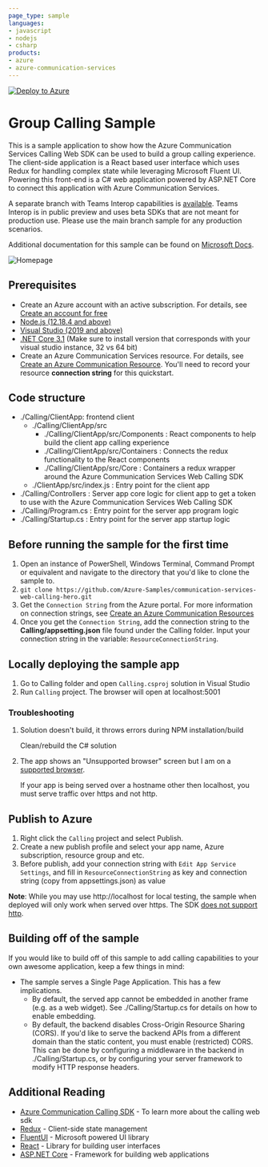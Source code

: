 ```yaml
---
page_type: sample
languages:
- javascript
- nodejs
- csharp
products:
- azure
- azure-communication-services
---
```


[![Deploy to Azure](https://aka.ms/deploytoazurebutton)](https://portal.azure.com/#create/Microsoft.Template/uri/https%3A%2F%2Fraw.githubusercontent.com%2FAzure-Samples%2Fcommunication-services-web-calling-hero%2Fmain%2Fdeploy%2Fazuredeploy.json)

# Group Calling Sample

This is a sample application to show how the Azure Communication Services Calling Web SDK can be used to build a group calling experience.
The client-side application is a React based user interface which uses Redux for handling complex state while leveraging Microsoft Fluent UI.
Powering this front-end is a C# web application powered by ASP.NET Core to connect this application with Azure Communication Services.

A separate branch with Teams Interop capabilities is [available](https://github.com/Azure-Samples/communication-services-web-calling-hero/blob/teams-interop/README.md). Teams Interop is in public preview and uses beta SDKs that are not meant for production use. Please use the main branch sample for any production scenarios.

Additional documentation for this sample can be found on [Microsoft Docs](https://docs.microsoft.com/azure/communication-services/samples/calling-hero-sample).

![Homepage](./Media/homepage-sample-calling.png)

## Prerequisites

- Create an Azure account with an active subscription. For details, see [Create an account for free](https://azure.microsoft.com/free/?WT.mc_id=A261C142F)
- [Node.js (12.18.4 and above)](https://nodejs.org/en/download/)
- [Visual Studio (2019 and above)](https://visualstudio.microsoft.com/vs/)
- [.NET Core 3.1](https://dotnet.microsoft.com/download/dotnet-core/3.1) (Make sure to install version that corresponds with your visual studio instance, 32 vs 64 bit)
- Create an Azure Communication Services resource. For details, see [Create an Azure Communication Resource](https://docs.microsoft.com/azure/communication-services/quickstarts/create-communication-resource). You'll need to record your resource **connection string** for this quickstart.

## Code structure

- ./Calling/ClientApp: frontend client
	- ./Calling/ClientApp/src
		- ./Calling/ClientApp/src/Components : React components to help build the client app calling experience
		- ./Calling/ClientApp/src/Containers : Connects the redux functionality to the React components
		- ./Calling/ClientApp/src/Core : Containers a redux wrapper around the Azure Communication Services Web Calling SDK
	- ./ClientApp/src/index.js : Entry point for the client app
- ./Calling/Controllers : Server app core logic for client app to get a token to use with the Azure Communication Services Web Calling SDK
- ./Calling/Program.cs : Entry point for the server app program logic
- ./Calling/Startup.cs : Entry point for the server app startup logic

## Before running the sample for the first time
1. Open an instance of PowerShell, Windows Terminal, Command Prompt or equivalent and navigate to the directory that you'd like to clone the sample to.
2. `git clone https://github.com/Azure-Samples/communication-services-web-calling-hero.git`
3. Get the `Connection String` from the Azure portal. For more information on connection strings, see [Create an Azure Communication Resources](https://docs.microsoft.com/azure/communication-services/quickstarts/create-communication-resource)
4. Once you get the `Connection String`, add the connection string to the **Calling/appsetting.json** file found under the Calling folder. Input your connection string in the variable: `ResourceConnectionString`.

## Locally deploying the sample app

1. Go to Calling folder and open `Calling.csproj` solution in Visual Studio
2. Run `Calling` project. The browser will open at localhost:5001

### Troubleshooting

1. Solution doesn\'t build, it throws errors during NPM installation/build

	Clean/rebuild the C# solution

2. The app shows an "Unsupported browser" screen but I am on a [supported browser](https://docs.microsoft.com/en-us/azure/communication-services/concepts/voice-video-calling/calling-sdk-features#calling-client-library-browser-support).

	If your app is being served over a hostname other then localhost, you must serve traffic over https and not http.

## Publish to Azure

1. Right click the `Calling` project and select Publish.
2. Create a new publish profile and select your app name, Azure subscription, resource group and etc.
3. Before publish, add your connection string with `Edit App Service Settings`, and fill in `ResourceConnectionString` as key and connection string (copy from appsettings.json) as value

**Note**: While you may use http://localhost for local testing, the sample when deployed will only work when served over https. The SDK [does not support http](https://docs.microsoft.com/en-us/azure/communication-services/concepts/voice-video-calling/calling-sdk-features#user-webrtc-over-https).

## Building off of the sample

If you would like to build off of this sample to add calling capabilities to your own awesome application, keep a few things in mind:

* The sample serves a Single Page Application. This has a few implications.
  * By default, the served app cannot be embedded in another frame (e.g. as a web widget). See ./Calling/Startup.cs for details on how to enable embedding.
  * By default, the backend disables Cross-Origin Resource Sharing (CORS). If you'd like to serve the backend APIs from a different domain than the static content, you must enable (restricted) CORS. This can be done by configuring a middleware in the backend in ./Calling/Startup.cs, or by configuring your server framework to modify HTTP response headers.

## Additional Reading

- [Azure Communication Calling SDK](https://docs.microsoft.com/azure/communication-services/concepts/voice-video-calling/calling-sdk-features) - To learn more about the calling web sdk
- [Redux](https://redux.js.org/) - Client-side state management
- [FluentUI](https://developer.microsoft.com/en-us/fluentui#/) - Microsoft powered UI library
- [React](https://reactjs.org/) - Library for building user interfaces
- [ASP.NET Core](https://docs.microsoft.com/en-us/aspnet/core/introduction-to-aspnet-core?view=aspnetcore-3.1) - Framework for building web applications